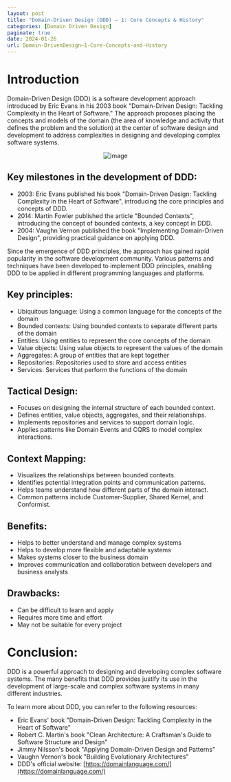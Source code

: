 ```yaml
---
layout: post
title: "Domain-Driven Design (DDD) – 1: Core Concepts & History"
categories: [Domain Driven Design]
paginate: true
date: 2024-01-26
url: Domain-DrivenDesign–1-Core-Concepts-and-History
---
```

# Introduction
Domain-Driven Design (DDD) is a software development approach introduced by Eric Evans in his 2003 book "Domain-Driven Design: Tackling Complexity in the Heart of Software." The approach proposes placing the concepts and models of the domain (the area of knowledge and activity that defines the problem and the solution) at the center of software design and development to address complexities in designing and developing complex software systems.
    <center>
     ![image](/_posts/Domain-DrivenDesign–1-Core-Concepts-and-History/images/Domain-Driven-Design.png)
    </center>
## Key milestones in the development of DDD:
- 2003: Eric Evans published his book "Domain-Driven Design: Tackling Complexity in the Heart of Software", introducing the core principles and concepts of DDD.
- 2014: Martin Fowler published the article "Bounded Contexts", introducing the concept of bounded contexts, a key concept in DDD.
- 2004: Vaughn Vernon published the book "Implementing Domain-Driven Design", providing practical guidance on applying DDD.

Since the emergence of DDD principles, the approach has gained rapid popularity in the software development community. Various patterns and techniques have been developed to implement DDD principles, enabling DDD to be applied in different programming languages and platforms.

## Key principles:
- Ubiquitous language: Using a common language for the concepts of the domain
- Bounded contexts: Using bounded contexts to separate different parts of the domain
- Entities: Using entities to represent the core concepts of the domain
- Value objects: Using value objects to represent the values of the domain
- Aggregates: A group of entities that are kept together
- Repositories: Repositories used to store and access entities
- Services: Services that perform the functions of the domain

## Tactical Design:
- Focuses on designing the internal structure of each bounded context.
- Defines entities, value objects, aggregates, and their relationships.
- Implements repositories and services to support domain logic.
- Applies patterns like Domain Events and CQRS to model complex interactions.

## Context Mapping:
- Visualizes the relationships between bounded contexts.
- Identifies potential integration points and communication patterns.
- Helps teams understand how different parts of the domain interact.
- Common patterns include Customer-Supplier, Shared Kernel, and Conformist.

## Benefits:
- Helps to better understand and manage complex systems
- Helps to develop more flexible and adaptable systems
- Makes systems closer to the business domain
- Improves communication and collaboration between developers and business analysts

## Drawbacks:
- Can be difficult to learn and apply
- Requires more time and effort
- May not be suitable for every project

# Conclusion:
DDD is a powerful approach to designing and developing complex software systems. The many benefits that DDD provides justify its use in the development of large-scale and complex software systems in many different industries.

To learn more about DDD, you can refer to the following resources:
- Eric Evans' book "Domain-Driven Design: Tackling Complexity in the Heart of Software"
- Robert C. Martin's book "Clean Architecture: A Craftsman's Guide to Software Structure and Design"
- Jimmy Nilsson's book "Applying Domain-Driven Design and Patterns"
- Vaughn Vernon's book "Building Evolutionary Architectures"
- DDD's official website: [https://domainlanguage.com/](https://domainlanguage.com/)
